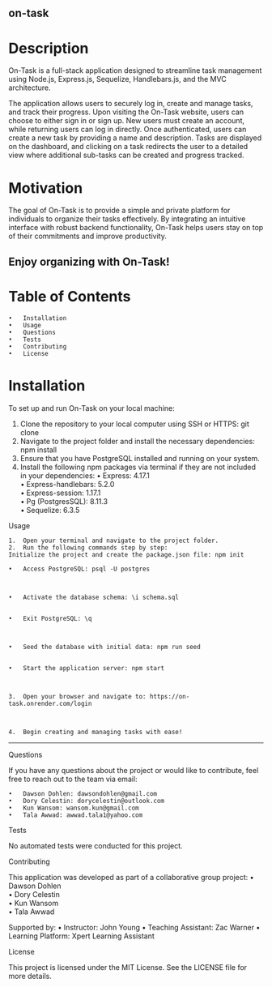 ## on-task

# Description

On-Task is a full-stack application designed to streamline task management using Node.js, Express.js, Sequelize, Handlebars.js, and the MVC architecture.

The application allows users to securely log in, create and manage tasks, and track their progress. Upon visiting the On-Task website, users can choose to either sign in or sign up. New users must create an account, while returning users can log in directly. Once authenticated, users can create a new task by providing a name and description. Tasks are displayed on the dashboard, and clicking on a task redirects the user to a detailed view where additional sub-tasks can be created and progress tracked.

# Motivation

The goal of On-Task is to provide a simple and private platform for individuals to organize their tasks effectively. By integrating an intuitive interface with robust backend functionality, On-Task helps users stay on top of their commitments and improve productivity.

## Enjoy organizing with On-Task!

# Table of Contents

    •	Installation
    •	Usage
    •	Questions
    •	Tests
    •	Contributing
    •	License

# Installation

To set up and run On-Task on your local machine: 
1. Clone the repository to your local computer using SSH or HTTPS: git clone <repository-url> 
 2. Navigate to the project folder and install the necessary dependencies: npm install 
 3. Ensure that you have PostgreSQL installed and running on your system. 
 4. Install the following npm packages via terminal if they are not included in your dependencies: 
 • Express: 4.17.1 \
 • Express-handlebars: 5.2.0 \
 • Express-session: 1.17.1 \
 • Pg (PostgresSQL): 8.11.3 \
 • Sequelize: 6.3.5

Usage

    1.	Open your terminal and navigate to the project folder.
    2.	Run the following commands step by step:
    Initialize the project and create the package.json file: npm init

    •	Access PostgreSQL: psql -U postgres



    •	Activate the database schema: \i schema.sql


    •	Exit PostgreSQL: \q



    •	Seed the database with initial data: npm run seed


    •	Start the application server: npm start



    3.	Open your browser and navigate to: https://on-task.onrender.com/login



    4.	Begin creating and managing tasks with ease!

---

Questions

If you have any questions about the project or would like to contribute, feel free to reach out to the team via email:

    •	Dawson Dohlen: dawsondohlen@gmail.com
    •	Dory Celestin: dorycelestin@outlook.com
    •	Kun Wansom: wansom.kun@gmail.com
    •	Tala Awwad: awwad.tala1@yahoo.com

Tests

No automated tests were conducted for this project.

Contributing

This application was developed as part of a collaborative group project:
• Dawson Dohlen \
 • Dory Celestin \
 • Kun Wansom \
 • Tala Awwad

Supported by:
• Instructor: John Young
• Teaching Assistant: Zac Warner
• Learning Platform: Xpert Learning Assistant

License

This project is licensed under the MIT License. See the LICENSE file for more details.

